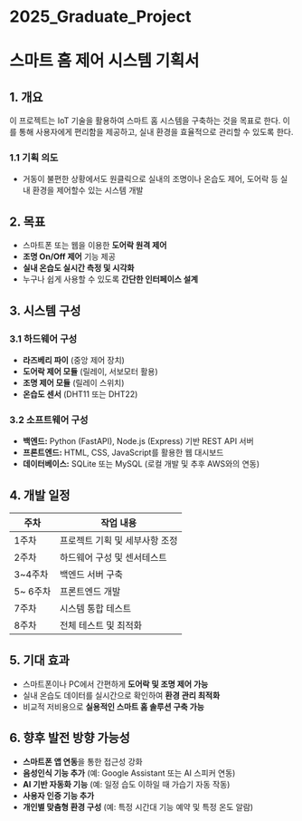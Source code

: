 # 2025_Graduate_Project

# **스마트 홈 제어 시스템 기획서**

## **1. 개요**
이 프로젝트는 IoT 기술을 활용하여 스마트 홈 시스템을 구축하는 것을 목표로 한다. 이를 통해 사용자에게 편리함을 제공하고, 실내 환경을 효율적으로 관리할 수 있도록 한다.

### **1.1 기획 의도**
- 거동이 불편한 상황에서도 원클릭으로 실내의 조명이나 온습도 제어, 도어락 등 실내 환경을 제어할수 있는 시스템 개발

## **2. 목표**
- 스마트폰 또는 웹을 이용한 **도어락 원격 제어**
- **조명 On/Off 제어** 기능 제공
- **실내 온습도 실시간 측정 및 시각화**
- 누구나 쉽게 사용할 수 있도록 **간단한 인터페이스 설계**

## **3. 시스템 구성**
### **3.1 하드웨어 구성**
- **라즈베리 파이** (중앙 제어 장치)
- **도어락 제어 모듈** (릴레이, 서보모터 활용)
- **조명 제어 모듈** (릴레이 스위치)
- **온습도 센서** (DHT11 또는 DHT22)

### **3.2 소프트웨어 구성**
- **백엔드:** Python (FastAPI), Node.js (Express) 기반 REST API 서버
- **프론트엔드:** HTML, CSS, JavaScript를 활용한 웹 대시보드
- **데이터베이스:** SQLite 또는 MySQL (로컬 개발 및 추후 AWS와의 연동)

## **4. 개발 일정**
| 주차  | 작업 내용 |
|------|------------------|
| 1주차 | 프로젝트 기획 및 세부사항 조정 |
| 2주차 | 하드웨어 구성 및 센서테스트 |
| 3~4주차 | 백엔드 서버 구축 |
| 5~ 6주차 | 프론트엔드 개발 |
| 7주차 | 시스템 통합 테스트 |
| 8주차 | 전체 테스트 및 최적화 |


## **5. 기대 효과**
- 스마트폰이나 PC에서 간편하게 **도어락 및 조명 제어 가능**
- 실내 온습도 데이터를 실시간으로 확인하여 **환경 관리 최적화**
- 비교적 저비용으로 **실용적인 스마트 홈 솔루션 구축 가능**

## **6. 향후 발전 방향 가능성**
- **스마트폰 앱 연동**을 통한 접근성 강화
- **음성인식 기능 추가** (예: Google Assistant 또는 AI 스피커 연동)
- **AI 기반 자동화 기능** (예: 일정 습도 이하일 때 가습기 자동 작동)
- **사용자 인증 기능 추가**
- **개인별 맞춤형 환경 구성** (예: 특정 시간대 기능 예약 및 특정 온도 알람)
